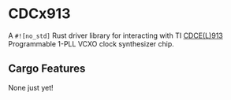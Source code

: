# CDCx913

A `#![no_std]` Rust driver library for interacting with TI
[CDCE(L)913](https://www.ti.com/product/cdcel913)
Programmable 1-PLL VCXO clock synthesizer chip.

## Cargo Features

None just yet!

